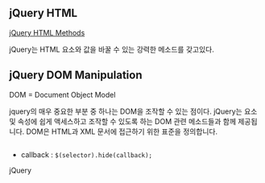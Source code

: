 jQuery HTML
---
[jQuery HTML Methods](https://www.w3schools.com/jquery/jquery_dom_get.asp)

jQuery는 HTML 요소와 값을 바꿀 수 있는 강력한 메소드를 갖고있다.

jQuery DOM Manipulation
---
DOM = Document Object Model

jquery의 매우 중요한 부분 중 하나는 DOM을 조작할 수 있는 점이다.
jQuery는 요소 및 속성에 쉽게 액세스하고 조작할 수 있도록 하는 DOM 관련 메소드들과 함께 제공됩니다.
DOM은 HTML과 XML 문서에 접근하기 위한 표준을 정의합니다.
```html

```

- callback : `$(selector).hide(callback);`

jQuery
